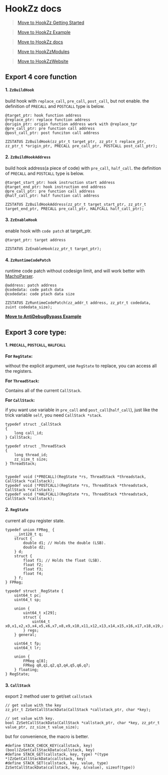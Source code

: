 # HookZz docs

> [Move to HookZz Getting Started](https://jmpews.github.io/zzpp/getting-started/)

> [Move to HookZz Example](https://jmpews.github.io/zzpp/hookzz-example/)

> [Move to HookZz docs](https://jmpews.github.io/zzpp/hookzz-docs/)

> [Move to HookZzModules](https://github.com/jmpews/HookZzModules)

> [Move to HookZzWebsite](https://jmpews.github.io/zzpp/)


## Export 4 core function

#### 1. `ZzBuildHook`

build hook with `replace_call`, `pre_call`, `post_call`, but not enable. the definition of `PRECALL` and `POSTCALL` type is below.

```
@target_ptr: hook function address
@replace_ptr: replace function address
@origin_ptr: origin function address work with @replace_tpr
@pre_call_ptr: pre function call address
@post_call_ptr: post funciton call address

ZZSTATUS ZzBuildHook(zz_ptr_t target_ptr, zz_ptr_t replace_ptr, zz_ptr_t *origin_ptr, PRECALL pre_call_ptr, POSTCALL post_call_ptr);
```

#### 2. `ZzBuildHookAddress`

build hook address(a piece of code) with `pre_call`, `half_call`. the definition of `PRECALL` and `POSTCALL` type is below.

```
@target_start_ptr: hook instruction start address
@target_end_ptr: hook instruction end address
@pre_call_ptr: pre function call address
@half_call_ptr: half function call address

ZZSTATUS ZzBuildHookAddress(zz_ptr_t target_start_ptr, zz_ptr_t target_end_ptr, PRECALL pre_call_ptr, HALFCALL half_call_ptr);
```

#### 3. `ZzEnableHook`

enable hook with `code patch` at target_ptr.

```
@target_ptr: target address

ZZSTATUS ZzEnableHook(zz_ptr_t target_ptr);
```

#### 4. `ZzRuntimeCodePatch`

runtime code patch without codesign limit, and will work better with [MachoParser](https://github.com/jmpews/MachoParser).

```
@address: patch address
@codedata: code patch data
@codedata: code ptach data size

ZZSTATUS ZzRuntimeCodePatch(zz_addr_t address, zz_ptr_t codedata, zuint codedata_size);
```

**[Move to AntiDebugBypass Example](https://github.com/jmpews/HookZzModules/blob/master/AntiDebugBypass/AntiDebugBypass.mm#L270)**

## Export 3 core type:

#### 1. `PRECALL`, `POSTCALL`, `HALFCALL`

**For `RegState`:**

without the explicit argument, use `RegState` to replace, you can access all the registers. 

**For `ThreadStack`:**

Contains all of the current `CallStack`.


**For `CallStack`:**

if you want use variable in `pre_call` and `post_call`(`half_call`), just like the trick variable `self`, you need `CallStack *stack`.

```
typedef struct _CallStack
{
    long call_id;
} CallStack;

typedef struct _ThreadStack
{
    long thread_id;
    zz_size_t size;
} ThreadStack;


typedef void (*PRECALL)(RegState *rs, ThreadStack *threadstack, CallStack *callstack);
typedef void (*POSTCALL)(RegState *rs, ThreadStack *threadstack, CallStack *callstack);
typedef void (*HALFCALL)(RegState *rs, ThreadStack *threadstack, CallStack *callstack);

```

#### 2. `RegState`

current all cpu register state.

```
typedef union FPReg_ {
    __int128_t q;
    struct {
        double d1; // Holds the double (LSB).
        double d2;
    } d;
    struct {
        float f1; // Holds the float (LSB).
        float f2;
        float f3;
        float f4;
    } f;
} FPReg;

typedef struct _RegState {
    uint64_t pc;
    uint64_t sp;

    union {
        uint64_t x[29];
        struct {
            uint64_t x0,x1,x2,x3,x4,x5,x6,x7,x8,x9,x10,x11,x12,x13,x14,x15,x16,x17,x18,x19,x20,x21,x22,x23,x24,x25,x26,x27,x28;
        } regs;
    } general;

    uint64_t fp;
    uint64_t lr;

    union {
        FPReg q[8];
        FPReg q0,q1,q2,q3,q4,q5,q6,q7;
    } floating;
} RegState;
```

#### 3. `CallStack`

export 2 method user to get/set `callstack`

```
// get value with the key
zz_ptr_t ZzGetCallStackData(CallStack *callstack_ptr, char *key);

// set value with key.
bool ZzSetCallStackData(CallStack *callstack_ptr, char *key, zz_ptr_t value_ptr, zz_size_t value_size);
```

but for convenience, the macro is better.

```
#define STACK_CHECK_KEY(callstack, key) (bool)ZzGetCallStackData(callstack, key)
#define STACK_GET(callstack, key, type) *(type *)ZzGetCallStackData(callstack, key)
#define STACK_SET(callstack, key, value, type) ZzSetCallStackData(callstack, key, &(value), sizeof(type))
```
